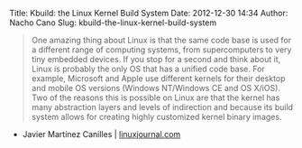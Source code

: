 Title: Kbuild: the Linux Kernel Build System
Date: 2012-12-30 14:34
Author: Nacho Cano
Slug: kbuild-the-linux-kernel-build-system

> One amazing thing about Linux is that the same code base is used for a
> different range of computing systems, from supercomputers to very tiny
> embedded devices. If you stop for a second and think about it, Linux
> is probably the only OS that has a unified code base. For example,
> Microsoft and Apple use different kernels for their desktop and mobile
> OS versions (Windows NT/Windows CE and OS X/iOS). Two of the reasons
> this is possible on Linux are that the kernel has many abstraction
> layers and levels of indirection and because its build system allows
> for creating highly customized kernel binary images.

- Javier Martínez Canilles | [linuxjournal.com][]

  [linuxjournal.com]: http://www.linuxjournal.com/content/kbuild-linux-kernel-build-system
    "Kbuild: the Linux Kernel Build System"
